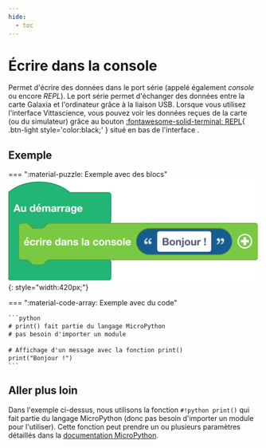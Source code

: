 ```yaml
---
hide:
  - toc
---
```


# Écrire dans la console
Permet d'écrire des données dans le port série (appelé également _console_ ou encore _REPL_). Le port série permet d'échanger des données entre la carte Galaxia et l'ordinateur grâce à la liaison USB. Lorsque vous utilisez l'interface Vittascience, vous pouvez voir les données reçues de la carte (ou du simulateur) grâce au bouton [:fontawesome-solid-terminal: REPL](#){ .btn-light style='color:black;' } situé en bas de l'interface .

## Exemple
=== ":material-puzzle: Exemple avec des blocs"
    ![Bloc écrire dans la console](ecrire_dans_la_console.png){: style="width:420px;"}

=== ":material-code-array: Exemple avec du code"

    ```python
    # print() fait partie du langage MicroPython
    # pas besoin d'importer un module

    # Affichage d'un message avec la fonction print()
    print("Bonjour !")
    ```

## Aller plus loin
Dans l'exemple ci-dessus, nous utilisons la fonction `#!python print()` qui fait partie du langage MicroPython (donc pas besoin d'importer un module pour l'utiliser). Cette fonction peut prendre un ou plusieurs paramètres détaillés dans la [documentation MicroPython](https://www.micropython.fr/reference/03.builtin/print/).